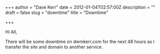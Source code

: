 +++
author = "Dave Kerr"
date = 2012-01-04T02:57:00Z
description = ""
draft = false
slug = "downtime"
title = "Downtime"

+++


<p>Hi All,</p>
<p>There will be some downtime on dwmkerr.com for the next 48 hours as I transfer the site and domain to another service.</p>


